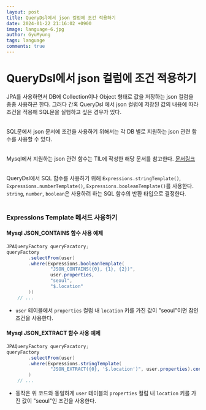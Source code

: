 ```yaml
---
layout:	post
title: QueryDsl에서 json 컬럼에 조건 적용하기
date: 2024-01-22 21:16:02 +0900
image: language-6.jpg
author: GyuMyung
tags: language
comments: true
---
```


# QueryDsl에서 json 컬럼에 조건 적용하기

JPA를 사용하면서 DB에 Collection이나 Object 형태로 값을 저장하는 json 컬럼을 종종 사용하곤 한다. 그러다 간혹 QueryDsl 에서 json 컬럼에 저장된 값의 내용에 따라 조건을 적용해 SQL문을 실행하고 싶은 경우가 있다. <br/>
<br/>

SQL문에서 json 문서에 조건을 사용하기 위해서는 각 DB 별로 지원하는 json 관련 함수를 사용할 수 있다. <br/>
<br/>

Mysql에서 지원하는 json 관련 함수는 TIL에 작성한 해당 문서를 참고한다. [문서링크](https://github.com/lgm1007/TIL/blob/master/DB/R-DB/Mysql/Json%20%EB%8D%B0%EC%9D%B4%ED%84%B0%20%EA%B4%80%EB%A0%A8%20%ED%95%A8%EC%88%98.md)
<br/>
<br/>

QueryDsl에서 SQL 함수를 사용하기 위해 `Expressions.stringTemplate()`, `Expressions.numberTemplate()`, `Expressions.booleanTemplate()`를 사용한다. `string`, `number`, `boolean`은 사용하려 하는 SQL 함수의 반환 타입으로 결정한다. <br/>
<br/>

### Expressions Template 메서드 사용하기
#### Mysql JSON_CONTAINS 함수 사용 예제
```java
JPAQueryFactory queryFacatory;
queryFactory
        .selectFrom(user)
        .where(Expressions.booleanTemplate(
                "JSON_CONTAINS({0}, {1}, {2})",
                user.properties,
                "seoul",
                "$.location"
        ))
    // ...
```
* `user` 테이블에서 `properties` 컬럼 내 `location` 키를 가진 값이 "seoul"이면 참인 조건을 사용한다.

#### Mysql JSON_EXTRACT 함수 사용 예제
```java
JPAQueryFactory queryFacatory;
queryFactory
        .selectFrom(user)
        .where(Expressions.stringTemplate(
                "JSON_EXTRACT({0}, '$.location')", user.properties).contains("seoul")
        )
    // ...
```
* 동작은 위 코드와 동일하게 `user` 테이블의 `properties` 컬럼 내 `location` 키를 가진 값이 "seoul"인 조건을 사용한다.
